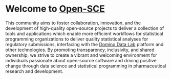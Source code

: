 # Welcome to [Open-SCE](http://open-sce.org)

This community aims to foster collaboration, innovation, and the development of high-quality open-source projects to deliver a collection of tools and applications which enable more efficient workflows for statistical programming organizations to deliver quality statistical analyses for regulatory submissions, interfacing with the [Domino Data Lab](https://www.dominodatalab.com) platform and other technologies. By promoting transparency, inclusivity, and shared ownership, we strive to create a vibrant and welcoming environment for individuals passionate about open-source software and driving positive change through data science and statistical programming in pharmaceutical research and development.
